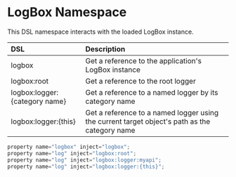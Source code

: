# LogBox Namespace

This DSL namespace interacts with the loaded LogBox instance.

| DSL | Description |
| :--- | :--- |
| logbox | Get a reference to the application's LogBox instance |
| logbox:root | Get a reference to the root logger |
| logbox:logger:{category name} | Get a reference to a named logger by its category name |
| logbox:logger:{this} | Get a reference to a named logger using the current target object's path as the category name |

```javascript
property name="logbox" inject="logbox";
property name="log" inject="logbox:root";
property name="log" inject="logbox:logger:myapi";
property name="log" inject="logbox:logger:{this}";
```

